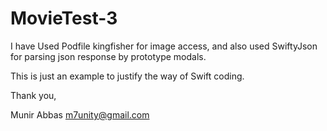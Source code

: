 # MovieTest-3

I have Used Podfile kingfisher for image access, 
and also used SwiftyJson for parsing json response by prototype modals.

This is just an example to justify the way of Swift coding.

Thank you,

Munir Abbas
m7unity@gmail.com


